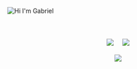 ![Hi I'm Gabriel](https://user-images.githubusercontent.com/48630726/202218586-38d87b80-272d-4388-8172-46d040a44ff8.png)


[//]: # ( <a href="https://www.linkedin.com/in/gabriel-henrique-da-silva-48aa4a167/"  target="_blank" >)

[//]: # (  <img src="https://img.shields.io/badge/LinkedIn-0077B5?style=for-the-badge&logo=linkedin&logoColor=white" height="30px" />)

[//]: # (</a>)
 </br>
<div style="display: flex; justify-content: center;">
 <img style="margin: 10px" src="https://github-readme-stats.vercel.app/api?username=RedfoxGHS&show_icons=true&theme=radical"/>
 <img style="margin: 10px" src="https://github-readme-stats.vercel.app/api/top-langs/?username=RedfoxGHS&layout=compact&theme=radical"/>
</div>
<div style="display: flex; justify-content: center">
    <img style="margin: 10px" src="https://streak-stats.demolab.com/?user=RedfoxGHS&theme=radical"/>
</div>


<!--
*GabrielHS/GabrielHS* is a ✨ special ✨ repository because its `README.md` (this file) appears on your GitHub profile.
-->

